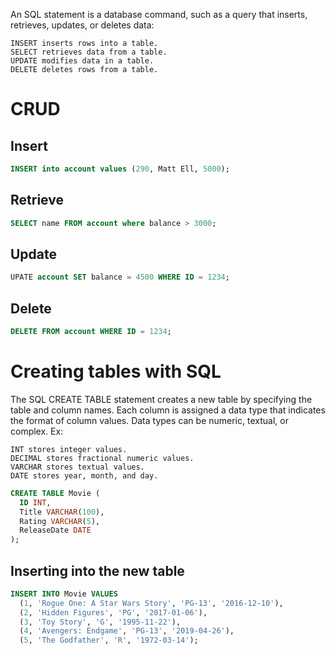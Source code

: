 An SQL statement is a database command, such as a query that inserts, retrieves, updates, or deletes data:

    INSERT inserts rows into a table.
    SELECT retrieves data from a table.
    UPDATE modifies data in a table.
    DELETE deletes rows from a table.

# CRUD

## Insert
```sql
INSERT into account values (290, Matt Ell, 5000);
```

## Retrieve
```sql
SELECT name FROM account where balance > 3000;
```

## Update
```sql
UPATE account SET balance = 4500 WHERE ID = 1234;
```

## Delete
```sql
DELETE FROM account WHERE ID = 1234;
```


# Creating tables with SQL

The SQL CREATE TABLE statement creates a new table by specifying the table and column names. Each column is assigned a data type that indicates the format of column values. Data types can be numeric, textual, or complex. Ex:

    INT stores integer values.
    DECIMAL stores fractional numeric values.
    VARCHAR stores textual values.
    DATE stores year, month, and day.

```sql
CREATE TABLE Movie (
  ID INT,
  Title VARCHAR(100),
  Rating VARCHAR(5),
  ReleaseDate DATE
);
```

## Inserting into the new table

```sql
INSERT INTO Movie VALUES
  (1, 'Rogue One: A Star Wars Story', 'PG-13', '2016-12-10'),
  (2, 'Hidden Figures', 'PG', '2017-01-06'),
  (3, 'Toy Story', 'G', '1995-11-22'),
  (4, 'Avengers: Endgame', 'PG-13', '2019-04-26'),
  (5, 'The Godfather', 'R', '1972-03-14');
```
